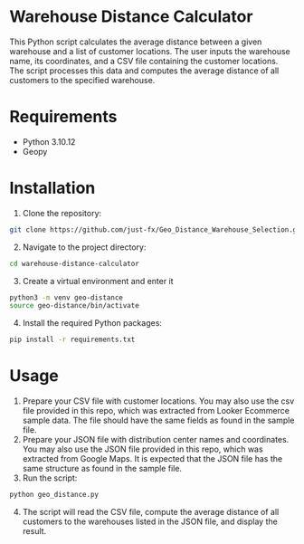# Warehouse Distance Calculator
This Python script calculates the average distance between a given warehouse and a list of customer locations. The user inputs the warehouse name, its coordinates, and a CSV file containing the customer locations. The script processes this data and computes the average distance of all customers to the specified warehouse.

# Requirements
- Python 3.10.12
- Geopy

# Installation
1. Clone the repository:
```sh
git clone https://github.com/just-fx/Geo_Distance_Warehouse_Selection.git
```
2. Navigate to the project directory:
```sh
cd warehouse-distance-calculator
```
3. Create a virtual environment and enter it
```sh
python3 -m venv geo-distance
source geo-distance/bin/activate
```
4. Install the required Python packages:
```sh
pip install -r requirements.txt
```

# Usage
1. Prepare your CSV file with customer locations. You may also use the csv file provided in this repo, which was extracted from Looker Ecommerce sample data. The file should have the same fields as found in the sample file.
2. Prepare your JSON file with distribution center names and coordinates. You may also use the JSON file provided in this repo, which was extracted from Google Maps. It is expected that the JSON file has the same structure as found in the sample file.
3. Run the script:
```sh
python geo_distance.py
```
4. The script will read the CSV file, compute the average distance of all customers to the warehouses listed in the JSON file, and display the result.
